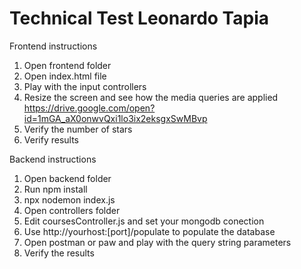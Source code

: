 # Technical Test Leonardo Tapia

Frontend instructions
  1) Open frontend folder
  2) Open index.html file
  3) Play with the input controllers
  4) Resize the screen and see how the media queries are applied https://drive.google.com/open?id=1mGA_aX0onwvQxi1lo3ix2eksgxSwMBvp
  5) Verify the number of stars
  6) Verify results
  
  
Backend instructions
  1) Open backend folder
  2) Run npm install
  3) npx nodemon index.js
  4) Open controllers folder
  5) Edit coursesController.js and set your mongodb conection
  6) Use http://yourhost:[port]/populate to populate the database
  7) Open postman or paw and play with the query string parameters
  8) Verify the results

